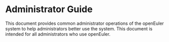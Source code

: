 # Administrator Guide

This document provides common administrator operations of the openEuler system to help administrators better use the system.
This document is intended for all administrators who use openEuler.
